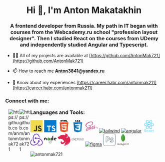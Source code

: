 <h1 align="center">Hi 👋, I'm Anton Makatakhin</h1>
<h3 align="center">A frontend developer from Russia. My path in IT began with courses from the Webcademy.ru school "profession layout designer". Then I studied React on the courses from UDemy and independently studied Angular and Typescript.</h3>

- 👨‍💻 All of my projects are available at [https://github.com/AntonMak721](https://github.com/AntonMak721)

- 📫 How to reach me **Anton3841@yandex.ru**

- 📄 Know about my experiences [https://career.habr.com/antonmak211](https://career.habr.com/antonmak211)

<h3 align="left">Connect with me:</h3>
<p align="left" style="margin:10px;"><a href="https://teleg.run/AntonMakDev" rel="nofollow"><img align="left" alt="https://github.com/antonmak721" width="35px" src="https://camo.githubusercontent.com/69b0b84c8878957fe5a8cc7dd9850e8c2c847e096eca975084bf060ea6c9fb1b/68747470733a2f2f696d672e69636f6e73382e636f6d2f637574652d636c69706172742f36342f3030303030302f74656c656772616d2d6170702e706e67" data-canonical-src="https://img.icons8.com/cute-clipart/64/000000/telegram-app.png" style="max-width: 100%;"></a><a href="https://vk.com/tony3841" rel="nofollow"> <img align="left" alt="https://github.com/antonmak721" width="35px" src="https://camo.githubusercontent.com/1910c1bd283c81c2ffeea0cb79b8e2d186ba14ce44df48dfa90d332a279290cb/68747470733a2f2f696d672e69636f6e73382e636f6d2f636f6c6f722f34382f3030303030302f766b2d636972636c65642e706e67" data-canonical-src="https://img.icons8.com/color/48/000000/vk-circled.png" style="max-width: 100%;"> </a></p>

<h3 align="left" style="margin:10px;">Languages and Tools:</h3>
<p align="left">
<a href="https://developer.mozilla.org/en-US/docs/Web/JavaScript" target="_blank" rel="noreferrer"><img src="https://raw.githubusercontent.com/devicons/devicon/master/icons/javascript/javascript-original.svg" alt="javascript" width="40" height="40"/></a>
<a href="https://www.typescriptlang.org/" target="_blank" rel="noreferrer"><img src="https://raw.githubusercontent.com/devicons/devicon/master/icons/typescript/typescript-original.svg" alt="typescript" width="40" height="40"/></a>
<a href="https://www.w3.org/html/" target="_blank" rel="noreferrer"><img src="https://raw.githubusercontent.com/devicons/devicon/master/icons/html5/html5-original-wordmark.svg" alt="html5" width="40" height="40"/></a>
<a href="https://www.w3schools.com/css/" target="_blank" rel="noreferrer"><img src="https://raw.githubusercontent.com/devicons/devicon/master/icons/css3/css3-original-wordmark.svg" alt="css3" width="40" height="40"/></a>
<a href="https://sass-lang.com" target="_blank" rel="noreferrer"><img src="https://raw.githubusercontent.com/devicons/devicon/master/icons/sass/sass-original.svg" alt="sass" width="40" height="40"/></a>
<a href="https://tailwindcss.com/" target="_blank" rel="noreferrer"><img src="https://www.vectorlogo.zone/logos/tailwindcss/tailwindcss-icon.svg" alt="tailwind" width="40" height="40"/></a>
<a href="https://angular.io" target="_blank" rel="noreferrer"><img src="https://angular.io/assets/images/logos/angular/angular.svg" alt="angular" width="40" height="40"/></a>
<a href="https://reactjs.org/" target="_blank" rel="noreferrer"><img src="https://raw.githubusercontent.com/devicons/devicon/master/icons/react/react-original-wordmark.svg" alt="react" width="40" height="40"/></a>
<a href="https://redux.js.org" target="_blank" rel="noreferrer"><img src="https://raw.githubusercontent.com/devicons/devicon/master/icons/redux/redux-original.svg" alt="redux" width="40" height="40"/></a>
<a href="https://nodejs.org" target="_blank" rel="noreferrer"><img src="https://raw.githubusercontent.com/devicons/devicon/master/icons/nodejs/nodejs-original-wordmark.svg" alt="nodejs" width="40" height="40"/></a>
<a href="https://nestjs.com/" target="_blank" rel="noreferrer"><img src="https://raw.githubusercontent.com/devicons/devicon/master/icons/nestjs/nestjs-plain.svg" alt="nestjs" width="40" height="40"/></a>
<a href="https://expressjs.com" target="_blank" rel="noreferrer"><img src="https://raw.githubusercontent.com/devicons/devicon/master/icons/express/express-original-wordmark.svg" alt="express" width="40" height="40"/></a>
<a href="https://www.figma.com/" target="_blank" rel="noreferrer"><img src="https://www.vectorlogo.zone/logos/figma/figma-icon.svg" alt="figma" width="40" height="40"/></a>
<a href="https://www.photoshop.com/en" target="_blank" rel="noreferrer"><img src="https://raw.githubusercontent.com/devicons/devicon/master/icons/photoshop/photoshop-line.svg" alt="photoshop" width="40" height="40"/></a> 
<a href="https://www.mongodb.com/" target="_blank" rel="noreferrer"><img src="https://raw.githubusercontent.com/devicons/devicon/master/icons/mongodb/mongodb-original-wordmark.svg" alt="mongodb" width="40" height="40"/></a>
</p>

<p><img align="center" src="https://github-readme-stats.vercel.app/api/top-langs?username=antonmak721&show_icons=true&title_color=dbdbdb&text_color=4d4d4d&bg_color=a3a3a3&hide_border=true&locale=en&layout=compact" alt="antonmak721" /></p>
